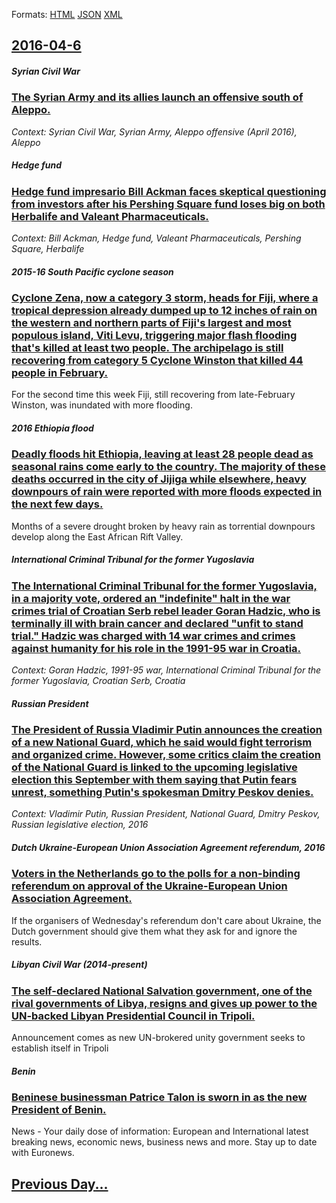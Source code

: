 
Formats: [HTML](2016/04/6/index.html)  [JSON](2016/04/6/index.json)  [XML](2016/04/6/index.xml)  

## [2016-04-6](/news/2016/04/6/index.md)

##### Syrian Civil War
### [The Syrian Army and its allies launch an offensive south of Aleppo. ](/news/2016/04/6/the-syrian-army-and-its-allies-launch-an-offensive-south-of-aleppo.md)
_Context: Syrian Civil War, Syrian Army, Aleppo offensive (April 2016), Aleppo_

##### Hedge fund
### [Hedge fund impresario Bill Ackman faces skeptical questioning from investors after his Pershing Square fund loses big on both Herbalife and Valeant Pharmaceuticals. ](/news/2016/04/6/hedge-fund-impresario-bill-ackman-faces-skeptical-questioning-from-investors-after-his-pershing-square-fund-loses-big-on-both-herbalife-and.md)
_Context: Bill Ackman, Hedge fund, Valeant Pharmaceuticals, Pershing Square, Herbalife_

##### 2015-16 South Pacific cyclone season
### [Cyclone Zena, now a category 3 storm, heads for Fiji, where a tropical depression already dumped up to 12 inches of rain on the western and northern parts of Fiji's largest and most populous island, Viti Levu, triggering major flash flooding that's killed at least two people. The archipelago is still recovering from category 5 Cyclone Winston that killed 44 people in February. ](/news/2016/04/6/cyclone-zena-now-a-category-3-storm-heads-for-fiji-where-a-tropical-depression-already-dumped-up-to-12-inches-of-rain-on-the-western-and.md)
For the second time this week Fiji, still recovering from late-February Winston, was inundated with more flooding.

##### 2016 Ethiopia flood
### [Deadly floods hit Ethiopia, leaving at least 28 people dead as seasonal rains come early to the country. The majority of these deaths occurred in the city of Jijiga while elsewhere, heavy downpours of rain were reported with more floods expected in the next few days. ](/news/2016/04/6/deadly-floods-hit-ethiopia-leaving-at-least-28-people-dead-as-seasonal-rains-come-early-to-the-country-the-majority-of-these-deaths-occurr.md)
Months of a severe drought broken by heavy rain as torrential downpours develop along the East African Rift Valley.

##### International Criminal Tribunal for the former Yugoslavia
### [The International Criminal Tribunal for the former Yugoslavia, in a majority vote, ordered an "indefinite" halt in the war crimes trial of Croatian Serb rebel leader Goran Hadzic, who is terminally ill with brain cancer and declared "unfit to stand trial." Hadzic was charged with 14 war crimes and crimes against humanity for his role in the 1991-95 war in Croatia. ](/news/2016/04/6/the-international-criminal-tribunal-for-the-former-yugoslavia-in-a-majority-vote-ordered-an-indefinite-halt-in-the-war-crimes-trial-of-c.md)
_Context: Goran Hadzic, 1991-95 war, International Criminal Tribunal for the former Yugoslavia, Croatian Serb, Croatia_

##### Russian President
### [The President of Russia Vladimir Putin announces the creation of a new National Guard, which he said would fight terrorism and organized crime. However, some critics claim the creation of the National Guard is linked to the upcoming legislative election this September with them saying that Putin fears unrest, something Putin's spokesman Dmitry Peskov denies. ](/news/2016/04/6/the-president-of-russia-vladimir-putin-announces-the-creation-of-a-new-national-guard-which-he-said-would-fight-terrorism-and-organized-cri.md)
_Context: Vladimir Putin, Russian President, National Guard, Dmitry Peskov, Russian legislative election, 2016_

##### Dutch Ukraine-European Union Association Agreement referendum, 2016
### [Voters in the Netherlands go to the polls for a non-binding referendum on approval of the Ukraine-European Union Association Agreement. ](/news/2016/04/6/voters-in-the-netherlands-go-to-the-polls-for-a-non-binding-referendum-on-approval-of-the-ukraineaeuropean-union-association-agreement.md)
If the organisers of Wednesday&#039;s referendum don&#039;t care about Ukraine, the Dutch government should give them what they ask for and ignore the results.

##### Libyan Civil War (2014-present)
### [The self-declared National Salvation government, one of the rival governments of Libya, resigns and gives up power to the UN-backed Libyan Presidential Council in Tripoli. ](/news/2016/04/6/the-self-declared-national-salvation-government-one-of-the-rival-governments-of-libya-resigns-and-gives-up-power-to-the-un-backed-libyan-p.md)
Announcement comes as new UN-brokered unity government seeks to establish itself in Tripoli

##### Benin
### [Beninese businessman Patrice Talon is sworn in as the new President of Benin. ](/news/2016/04/6/beninese-businessman-patrice-talon-is-sworn-in-as-the-new-president-of-benin.md)
News - Your daily dose of information: European and International latest breaking news, economic news, business news and more. Stay up to date with Euronews.

## [Previous Day...](/news/2016/04/5/index.md)

